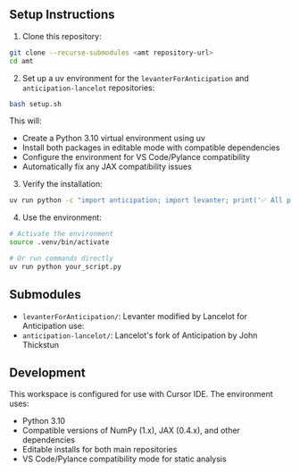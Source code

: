 ## Setup Instructions

1. Clone this repository:
```bash
git clone --recurse-submodules <amt repository-url>
cd amt
```

2. Set up a uv environment for the `levanterForAnticipation` and `anticipation-lancelot` repositories:
```bash
bash setup.sh
```

This will:
- Create a Python 3.10 virtual environment using uv
- Install both packages in editable mode with compatible dependencies
- Configure the environment for VS Code/Pylance compatibility
- Automatically fix any JAX compatibility issues

3. Verify the installation:
```bash
uv run python -c "import anticipation; import levanter; print('✅ All packages imported successfully!')"
```

4. Use the environment:
```bash
# Activate the environment
source .venv/bin/activate

# Or run commands directly
uv run python your_script.py
```

## Submodules

- `levanterForAnticipation/`: Levanter modified by Lancelot for Anticipation use:
- `anticipation-lancelot/`: Lancelot's fork of Anticipation by John Thickstun

## Development

This workspace is configured for use with Cursor IDE. The environment uses:
- Python 3.10
- Compatible versions of NumPy (1.x), JAX (0.4.x), and other dependencies
- Editable installs for both main repositories
- VS Code/Pylance compatibility mode for static analysis
